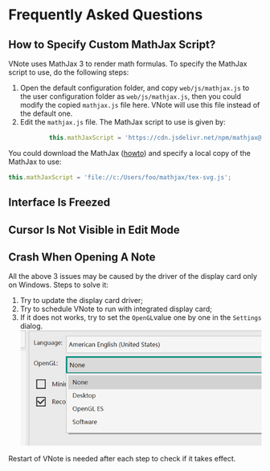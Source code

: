# Frequently Asked Questions
## How to Specify Custom MathJax Script?
VNote uses MathJax 3 to render math formulas. To specify the MathJax script to use, do the following steps:

1. Open the default configuration folder, and copy `web/js/mathjax.js` to the user configuration folder as `web/js/mathjax.js`, then you could modify the copied `mathjax.js` file here. VNote will use this file instead of the default one.
2. Edit the `mathjax.js` file. The MathJax script to use is given by:
    ```js
            this.mathJaxScript = 'https://cdn.jsdelivr.net/npm/mathjax@3/es5/tex-svg.js';
    ```

You could download the MathJax ([howto](https://docs.mathjax.org/en/latest/web/hosting.html)) and specify a local copy of the MathJax to use:

```js
this.mathJaxScript = 'file://c:/Users/foo/mathjax/tex-svg.js';
```

## Interface Is Freezed
## Cursor Is Not Visible in Edit Mode
## Crash When Opening A Note
All the above 3 issues may be caused by the driver of the display card only on Windows. Steps to solve it:

1. Try to update the display card driver;
2. Try to schedule VNote to run with integrated display card;
3. If it does not works, try to set the `OpenGL`value one by one in the `Settings` dialog.  
![](vx_images/2626403110753.png)

Restart of VNote is needed after each step to check if it takes effect.
